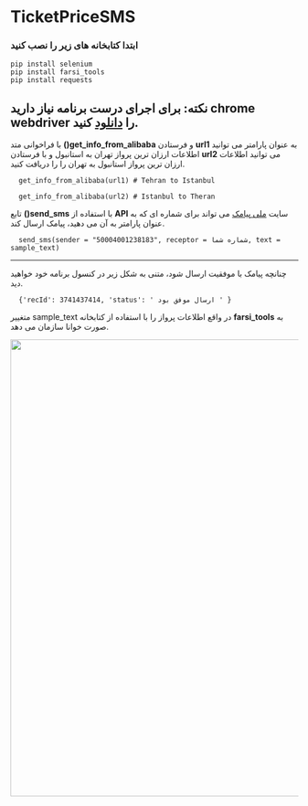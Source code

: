 # TicketPriceSMS
### ابتدا کتابخانه های زیر را نصب کنید
``` pip install selenium ```  
``` pip install farsi_tools ``` \
``` pip install requests ```


 نکته: برای اجرای درست برنامه نیاز دارید chrome webdriver را [دانلود](https://chromedriver.chromium.org/downloads) کنید.
---
 با فراخوانی متد **()get_info_from_alibaba**  و فرستادن **url1** به عنوان پارامتر می توانید اطلاعات ارزان ترین پرواز تهران به استانبول و با فرستادن **url2** می توانید اطلاعات ارزان ترین پرواز استانبول به تهران را را دریافت کنید. 
```
  get_info_from_alibaba(url1) # Tehran to Istanbul

  get_info_from_alibaba(url2) # Istanbul to Theran

```
 تابع **()send_sms** با استفاده از **API** سایت [ملی پیامک](https://www.melipayamak.com) می تواند برای شماره ای که به عنوان پارامتر به آن می دهید، پیامک ارسال کند.



```
  send_sms(sender = "50004001238183", receptor = شماره شما, text = sample_text)

```
---
چنانچه پیامک با موفقیت ارسال شود، متنی به شکل زیر در کنسول برنامه خود خواهید دید.
```
  {'recId': 3741437414, 'status': ' ارسال موفق بود ' }
```


 متغییر sample_text در واقع اطلاعات پرواز را با استفاده از کتابخانه **farsi_tools** به صورت خوانا سازمان می دهد.



<div style="text-align: center"><img src="assets/img.png"  width="800" >  










